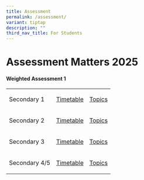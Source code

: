 ```yaml
---
title: Assessment
permalink: /assessment/
variant: tiptap
description: ""
third_nav_title: For Students
---
```

<h1>Assessment Matters 2025</h1>
<h4>Weighted Assessment 1</h4>
<table style="minWidth: 75px">
<colgroup>
<col>
<col>
<col>
</colgroup>
<tbody>
<tr>
<td rowspan="1" colspan="1">
<p>Secondary 1</p>
</td>
<td rowspan="1" colspan="1">
<p><a href="/files/Assessment/Sec_1_WA_1_Schedule_2025.pdf" rel="noopener nofollow" target="_blank">Timetable</a>
</p>
</td>
<td rowspan="1" colspan="1">
<p><a href="/files/Assessment/Sec_1_WA_1_TOS.pdf" rel="noopener nofollow" target="_blank">Topics</a>
</p>
</td>
</tr>
<tr>
<td rowspan="1" colspan="1">
<p>Secondary 2</p>
</td>
<td rowspan="1" colspan="1">
<p><a href="/files/Assessment/Sec_2_WA_1_Schedule_2025.pdf" rel="noopener nofollow" target="_blank">Timetable</a>
</p>
</td>
<td rowspan="1" colspan="1">
<p><a href="/files/Assessment/Sec_2_WA_1_TOS.pdf" rel="noopener nofollow" target="_blank">Topics</a>
</p>
</td>
</tr>
<tr>
<td rowspan="1" colspan="1">
<p>Secondary 3</p>
</td>
<td rowspan="1" colspan="1">
<p><a href="/files/Assessment/Sec_3_WA_1_Schedule_2025.pdf" rel="noopener nofollow" target="_blank">Timetable</a>
</p>
</td>
<td rowspan="1" colspan="1">
<p><a href="/files/Assessment/Sec_3_WA_1_TOS.pdf" rel="noopener nofollow" target="_blank">Topics</a>
</p>
</td>
</tr>
<tr>
<td rowspan="1" colspan="1">
<p>Secondary 4/5</p>
</td>
<td rowspan="1" colspan="1">
<p><a href="/files/Assessment/Sec_4_5_WA_1_Schedule_2025_5_Feb.pdf" rel="noopener nofollow" target="_blank">Timetable</a>
</p>
</td>
<td rowspan="1" colspan="1">
<p><a href="/files/Assessment/Sec_4_5_WA_1_TOS.pdf" rel="noopener nofollow" target="_blank">Topics</a>
</p>
</td>
</tr>
</tbody>
</table>
<p></p>